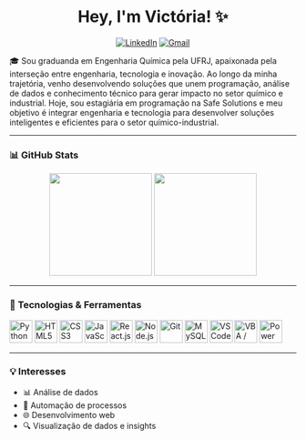 <h1 align="center">Hey, I'm Victória! ✨</h1>

<p align="center">
  <a href="https://www.linkedin.com/in/vict%C3%B3ria-barros12/" target="_blank"><img src="https://img.shields.io/badge/LinkedIn-blue?style=for-the-badge&logo=linkedin&logoColor=white" alt="LinkedIn"/></a>
  <a href="mailto:viccruzbarros@gmail.com"><img src="https://img.shields.io/badge/Gmail-D14836?style=for-the-badge&logo=gmail&logoColor=white" alt="Gmail"/></a>
</p>

<p align="center">

🎓 Sou graduanda em Engenharia Química pela UFRJ, apaixonada pela interseção entre engenharia, tecnologia e inovação. Ao longo da minha trajetória, venho desenvolvendo soluções que unem programação, análise de dados e conhecimento técnico para gerar impacto no setor químico e industrial.
 Hoje, sou estagiária em programação na Safe Solutions e meu objetivo é integrar engenharia e tecnologia para desenvolver soluções inteligentes e eficientes para o setor químico-industrial.
</p>

---


### 📊 GitHub Stats

<p align="center">
  <img height="180em" src="https://github-readme-stats.vercel.app/api?username=Toribrrs&show_icons=true&theme=radical&cache_seconds=50"/>
  <img height="180em" src="https://github-readme-stats.vercel.app/api/top-langs/?username=Toribrrs&layout=compact&theme=radical&cache_seconds=50" />
</p>

---

### 🚀 Tecnologias & Ferramentas

<p align="left">
  <img src="https://cdn.jsdelivr.net/gh/devicons/devicon/icons/python/python-original.svg" title="Python" width="40" height="40"/>
  <img src="https://cdn.jsdelivr.net/gh/devicons/devicon/icons/html5/html5-original.svg" title="HTML5" width="40" height="40"/>
  <img src="https://cdn.jsdelivr.net/gh/devicons/devicon/icons/css3/css3-original.svg" title="CSS3" width="40" height="40"/>
  <img src="https://cdn.jsdelivr.net/gh/devicons/devicon/icons/javascript/javascript-original.svg" title="JavaScript" width="40" height="40"/>
  <img src="https://cdn.jsdelivr.net/gh/devicons/devicon/icons/react/react-original.svg" title="React.js" width="40" height="40"/>
  <img src="https://cdn.jsdelivr.net/gh/devicons/devicon/icons/nodejs/nodejs-original.svg" title="Node.js" width="40" height="40"/>
  <img src="https://cdn.jsdelivr.net/gh/devicons/devicon/icons/git/git-original.svg" title="Git" width="40" height="40"/>
  <img src="https://cdn.jsdelivr.net/gh/devicons/devicon/icons/mysql/mysql-original.svg" title="MySQL" width="40" height="40"/>
  <img src="https://cdn.jsdelivr.net/gh/devicons/devicon/icons/vscode/vscode-original.svg" title="VS Code" width="40" height="40"/>
  <img src="https://img.icons8.com/color/48/000000/microsoft-excel-2019--v1.png" title="VBA / Microsoft Excel" width="40" height="40"/> 
  <img src="https://img.icons8.com/color/48/000000/power-bi.png" title="Power BI" width="40" height="40"/>
</p>

---

### 💡 Interesses

- 📊 Análise de dados
- 🧠 Automação de processos
- 🌐 Desenvolvimento web
- 🔍 Visualização de dados e insights
